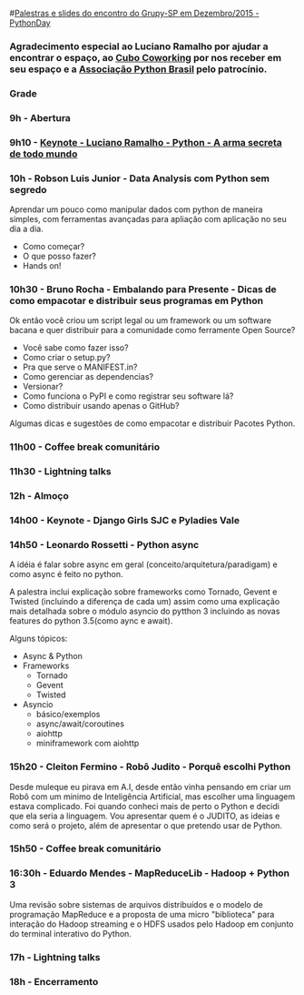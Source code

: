 #[Palestras e slides do encontro do Grupy-SP em Dezembro/2015 - PythonDay](http://www.meetup.com/pt/Grupy-SP/events/227053976/)

### Agradecimento especial ao Luciano Ramalho por ajudar a encontrar o espaço, ao [Cubo Coworking](https://cubo.network/) por nos receber em seu espaço e a [Associação Python Brasil](http://associacao.python.org.br/) pelo patrocínio.

### Grade

### 9h  - Abertura

### 9h10   - [Keynote - Luciano Ramalho - Python - A arma secreta de todo mundo](https://speakerdeck.com/ramalho/python-a-arma-secreta-de-todo-mundo)

### 10h    - Robson Luis Junior - Data Analysis com Python sem segredo 

Aprendar um pouco como manipular dados com python de maneira simples, com ferramentas avançadas para apliação com aplicação no seu dia a dia.
- Como começar?
- O que posso fazer?
- Hands on!

### 10h30 - Bruno Rocha - Embalando para Presente - Dicas de como empacotar e distribuir seus programas em Python
Ok então você criou um script legal ou um framework ou um software bacana e quer distribuir para a comunidade como ferramente Open Source?

- Você sabe como fazer isso?
- Como criar o setup.py?
- Pra que serve o MANIFEST.in? 
- Como gerenciar as dependencias? 
- Versionar?
- Como funciona o PyPI e como registrar seu software lá?
- Como distribuir usando apenas o GitHub?

Algumas dicas e sugestões de como empacotar e distribuir Pacotes Python.

### 11h00 - Coffee break comunitário 

### 11h30 - Lightning talks

### 12h     - Almoço

### 14h00 - Keynote - Django Girls SJC e Pyladies Vale

### 14h50 - Leonardo Rossetti - Python async

A idéia é falar sobre async em geral (conceito/arquitetura/paradigam) e como async é feito no python.

A palestra inclui explicação sobre frameworks como Tornado, Gevent e Twisted (incluindo a diferença de cada um) assim como uma explicação mais detalhada sobre o módulo asyncio do pytthon 3 incluindo as novas features do python 3.5(como aync e await).

Alguns tópicos:

- Async & Python
- Frameworks
  - Tornado
  - Gevent
  - Twisted
- Asyncio
  - básico/exemplos
  - async/await/coroutines
  - aiohttp
  - miniframework com aiohttp

### 15h20 - Cleiton Fermino - Robô Judito - Porquê escolhi Python

Desde muleque eu pirava em A.I, desde então vinha pensando em criar um Robô com um minimo de Inteligência Artificial, mas escolher uma linguagem estava complicado. Foi quando conheci mais de perto o Python e decidi que ela seria a linguagem. Vou apresentar quem é o JUDITO, as ideias e como será o projeto, além de apresentar o que pretendo usar de Python.

### 15h50  - Coffee break comunitário 

### 16:30h - Eduardo Mendes - MapReduceLib - Hadoop + Python 3

Uma revisão sobre sistemas de arquivos distribuídos e o modelo de programação MapReduce e a proposta de uma micro "biblioteca" para interação do Hadoop streaming e o HDFS usados pelo Hadoop em conjunto do terminal interativo do Python.

### 17h     - Lightning talks

### 18h     - Encerramento 